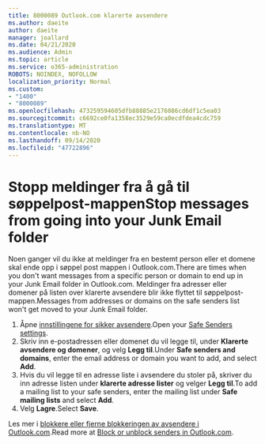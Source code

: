 ```yaml
---
title: 8000089 Outlook.com klarerte avsendere
ms.author: daeite
author: daeite
manager: joallard
ms.date: 04/21/2020
ms.audience: Admin
ms.topic: article
ms.service: o365-administration
ROBOTS: NOINDEX, NOFOLLOW
localization_priority: Normal
ms.custom:
- "1400"
- "8000089"
ms.openlocfilehash: 473259594605dfb88885e2176086cd6df1c5ea03
ms.sourcegitcommit: c6692ce0fa1358ec3529e59ca0ecdfdea4cdc759
ms.translationtype: MT
ms.contentlocale: nb-NO
ms.lasthandoff: 09/14/2020
ms.locfileid: "47722896"
---
```

# <a name="stop-messages-from-going-into-your-junk-email-folder"></a><span data-ttu-id="87f29-102">Stopp meldinger fra å gå til søppelpost-mappen</span><span class="sxs-lookup"><span data-stu-id="87f29-102">Stop messages from going into your Junk Email folder</span></span>

<span data-ttu-id="87f29-103">Noen ganger vil du ikke at meldinger fra en bestemt person eller et domene skal ende opp i søppel post mappen i Outlook.com.</span><span class="sxs-lookup"><span data-stu-id="87f29-103">There are times when you don't want messages from a specific person or domain to end up in your Junk Email folder in Outlook.com.</span></span> <span data-ttu-id="87f29-104">Meldinger fra adresser eller domener på listen over klarerte avsendere blir ikke flyttet til søppelpost-mappen.</span><span class="sxs-lookup"><span data-stu-id="87f29-104">Messages from addresses or domains on the safe senders list won't get moved to your Junk Email folder.</span></span>

1. <span data-ttu-id="87f29-105">Åpne [innstillingene for sikker avsendere](https://go.microsoft.com/fwlink/?linkid=2035804).</span><span class="sxs-lookup"><span data-stu-id="87f29-105">Open your [Safe Senders settings](https://go.microsoft.com/fwlink/?linkid=2035804).</span></span>
2. <span data-ttu-id="87f29-106">Skriv inn e-postadressen eller domenet du vil legge til, under **Klarerte avsendere og domener**, og velg **Legg til**.</span><span class="sxs-lookup"><span data-stu-id="87f29-106">Under **Safe senders and domains**, enter the email address or domain you want to add, and select **Add**.</span></span>
3. <span data-ttu-id="87f29-107">Hvis du vil legge til en adresse liste i avsendere du stoler på, skriver du inn adresse listen under **klarerte adresse lister** og velger **Legg til**.</span><span class="sxs-lookup"><span data-stu-id="87f29-107">To add a mailing list to your safe senders, enter the mailing list under **Safe mailing lists** and select **Add**.</span></span>
4. <span data-ttu-id="87f29-108">Velg **Lagre**.</span><span class="sxs-lookup"><span data-stu-id="87f29-108">Select **Save**.</span></span>

<span data-ttu-id="87f29-109">Les mer i [blokkere eller fjerne blokkeringen av avsendere i Outlook.com](https://support.office.com/article/afba1c94-77bb-4f50-8b85-057cf52f4d5e?wt.mc_id=Office_Outlook_com_Alchemy).</span><span class="sxs-lookup"><span data-stu-id="87f29-109">Read more at [Block or unblock senders in Outlook.com](https://support.office.com/article/afba1c94-77bb-4f50-8b85-057cf52f4d5e?wt.mc_id=Office_Outlook_com_Alchemy).</span></span>